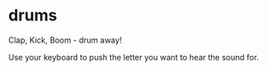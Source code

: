 # drums
Clap, Kick, Boom - drum away!

Use your keyboard to push the letter you want to hear the sound for. 
